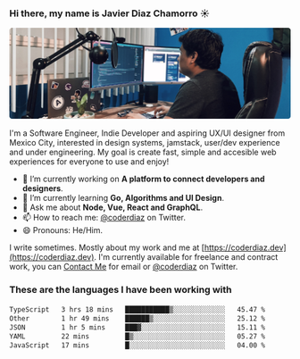 ### Hi there, my name is Javier Diaz Chamorro ☀️
![My Setup](./cover.png)

I'm a Software Engineer, Indie Developer and aspiring UX/UI designer from Mexico City, interested in design systems, jamstack, user/dev experience and under engineering. My goal is create fast, simple and accesible web experiences for everyone to use and enjoy!

<!--
**coderdiaz/coderdiaz** is a ✨ _special_ ✨ repository because its `README.md` (this file) appears on your GitHub profile.

Here are some ideas to get you started:

- 🔭 I’m currently working on ...
- 🌱 I’m currently learning ...
- 👯 I’m looking to collaborate on ...
- 🤔 I’m looking for help with ...
- 💬 Ask me about ...
- 📫 How to reach me: ...
- 😄 Pronouns: ...
- ⚡ Fun fact: ...
-->

- 🔭  I’m currently working on **A platform to connect developers and designers**.
- 🌱  I’m currently learning **Go, Algorithms and UI Design**.
- 💬  Ask me about **Node, Vue, React and GraphQL**.
- 📫  How to reach me: [@coderdiaz](https://twitter.com/coderdiaz) on Twitter.
- 😄  Pronouns: He/Him.

I write sometimes. Mostly about my work and me at [https://coderdiaz.dev](https://coderdiaz.dev). I'm currently available for freelance and contract work, you can [Contact Me](mailto:hey@coderdiaz.me) for email or [@coderdiaz](https://twitter.com/coderdiaz) on Twitter.

### These are the languages I have been working with
<!--START_SECTION:waka-->
```text
TypeScript   3 hrs 18 mins   ███████████▒░░░░░░░░░░░░░   45.47 % 
Other        1 hr 49 mins    ██████▒░░░░░░░░░░░░░░░░░░   25.12 % 
JSON         1 hr 5 mins     ███▓░░░░░░░░░░░░░░░░░░░░░   15.11 % 
YAML         22 mins         █▒░░░░░░░░░░░░░░░░░░░░░░░   05.27 % 
JavaScript   17 mins         █░░░░░░░░░░░░░░░░░░░░░░░░   04.00 % 
```
<!--END_SECTION:waka-->
